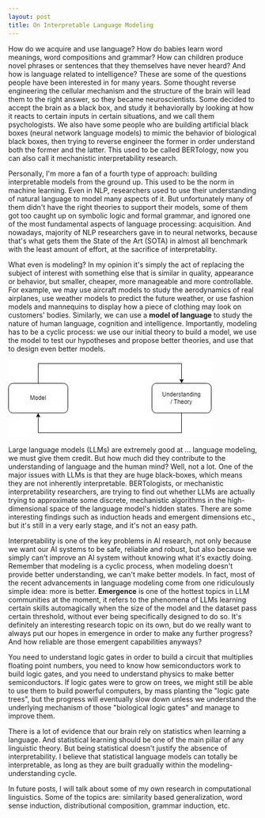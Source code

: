 ```yaml
---
layout: post
title: On Interpretable Language Modeling
---
```


How do we acquire and use language? How do babies learn word meanings, word compositions and grammar? How can children produce novel phrases or sentences that they themselves have never heard? And how is language related to intelligence? These are some of the questions people have been interested in for many years. Some thought reverse engineering the cellular mechanism and the structure of the brain will lead them to the right answer, so they became neuroscientists. Some decided to accept the brain as a black box, and study it behaviorally by looking at how it reacts to certain inputs in certain situations, and we call them psychologists. We also have some people who are building artificial black boxes (neural network language models) to mimic the behavior of biological black boxes, then trying to reverse engineer the former in order understand both the former and the latter. This used to be called BERTology, now you can also call it mechanistic interpretability research. 

Personally, I'm more a fan of a fourth type of approach: building interpretable models from the ground up. This used to be the norm in machine learning. Even in NLP, researchers used to use their understanding of natural language to model many aspects of it. But unfortunately many of them didn't have the right theories to support their models, some of them got too caught up on symbolic logic and formal grammar, and ignored one of the most fundamental aspects of language processing: acquisition. And nowadays, majority of NLP researchers gave in to neural networks, because that's what gets them the State of the Art (SOTA) in almost all benchmark with the least amount of effort, at the sacrifice of interpretablity.

What even is modeling? In my opinion it's simply the act of replacing the subject of interest with something else that is similar in quality, appearance or behavior, but smaller, cheaper, more manageable and more controllable. For example, we may use aircraft models to study the aerodynamics of real airplanes, use weather models to predict the future weather, or use fashion models and mannequins to display how a piece of clothing may look on customers' bodies. Similarly, we can use a **model of language** to study the nature of human language, cognition and intelligence. Importantly, modeling has to be a cyclic process: we use our initial theory to build a model, we use the model to test our hypotheses and propose better theories, and use that to design even better models. 

<img class="centered bg-white" src="https://raw.githubusercontent.com/DeMoriarty/DeMoriarty.github.io/master/images/modelig_cycle.png"/>  

Large language models (LLMs) are extremely good at ... language modeling, we must give them credit. But how much did they contribute to the understanding of language and the human mind? Well, not a lot. One of the major issues with LLMs is that they are huge black-boxes, which means they are not inherently interpretable. BERTologists, or mechanistic interpretability researchers, are trying to find out whether LLMs are actually trying to approximate some discrete, mechanistic algorithms in the high-dimensional space of the language model's hidden states. There are some interesting findings such as induction heads and emergent dimensions etc., but it's still in a very early stage, and it's not an easy path.

Interpretability is one of the key problems in AI research, not only because we want our AI systems to be safe, reliable and robust, but also because we simply can't improve an AI system without knowing what it's exactly doing. Remember that modeling is a cyclic process, when modeling doesn't provide better understanding, we can't make better models. In fact, most of the recent advancements in language modeling come from one ridiculously simple idea: more is better. **Emergence** is one of the hottest topics in LLM communities at the moment, it refers to the phenomena of LLMs learning certain skills automagically when the size of the model and the dataset pass certain threshold, without ever being specifically designed to do so. It's definitely an interesting research topic on its own, but do we really want to always put our hopes in emergence in order to make any further progress? And how reliable are those emergent capabilities anyways? 

You need to understand logic gates in order to build a circuit that multiplies floating point numbers, you need to know how semiconductors work to build logic gates, and you need to understand physics to make better semiconductors. If logic gates were to grow on trees, we might still be able to use them to build powerful computers, by mass planting the "logic gate trees", but the progress will eventually slow down unless we understand the underlying mechanism of those "biological logic gates" and manage to improve them.

There is a lot of evidence that our brain rely on statistics when learning a language. And statistical learning should be one of the main pillar of any linguistic theory. But being statistical doesn't justify the absence of interpretability. I believe that statistical language models can totally be interpretable, as long as they are built gradually within the modeling-understanding cycle.

In future posts, I will talk about some of my own research in computational linguistics. Some of the topics are: similarity based generalization, word sense induction, distributional composition, grammar induction, etc. 
